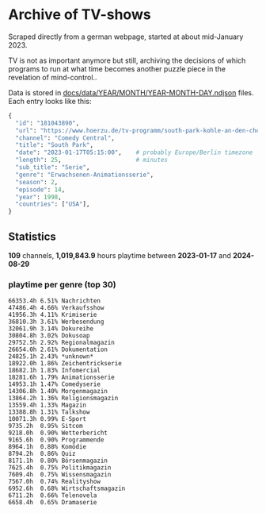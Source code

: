# Archive of TV-shows

Scraped directly from a german webpage, started at about mid-January 2023.

TV is not as important anymore but still, archiving the decisions of which programs to run at what time
becomes another puzzle piece in the revelation of mind-control.. 

Data is stored in [docs/data/YEAR/MONTH/YEAR-MONTH-DAY.ndjson](docs/data/) files. 
Each entry looks like this:

```python
{
  "id": "181043890", 
  "url": "https://www.hoerzu.de/tv-programm/south-park-kohle-an-den-chefkoch/bid_181043890/", 
  "channel": "Comedy Central", 
  "title": "South Park", 
  "date": "2023-01-17T05:15:00",    # probably Europe/Berlin timezone 
  "length": 25,                     # minutes 
  "sub_title": "Serie", 
  "genre": "Erwachsenen-Animationsserie", 
  "season": 2, 
  "episode": 14, 
  "year": 1998, 
  "countries": ["USA"],
}
```

## Statistics

**109** channels, **1,019,843.9** hours playtime between **2023-01-17** and **2024-08-29**


### playtime per genre (top 30)

    66353.4h 6.51% Nachrichten
    47486.4h 4.66% Verkaufsshow
    41956.3h 4.11% Krimiserie
    36810.3h 3.61% Werbesendung
    32061.9h 3.14% Dokureihe
    30804.8h 3.02% Dokusoap
    29752.5h 2.92% Regionalmagazin
    26654.0h 2.61% Dokumentation
    24825.1h 2.43% *unknown*
    18922.0h 1.86% Zeichentrickserie
    18682.1h 1.83% Infomercial
    18281.6h 1.79% Animationsserie
    14953.1h 1.47% Comedyserie
    14306.8h 1.40% Morgenmagazin
    13864.2h 1.36% Religionsmagazin
    13559.4h 1.33% Magazin
    13388.8h 1.31% Talkshow
    10071.3h 0.99% E-Sport
    9735.2h  0.95% Sitcom
    9218.0h  0.90% Wetterbericht
    9165.6h  0.90% Programmende
    8964.1h  0.88% Komödie
    8794.2h  0.86% Quiz
    8171.1h  0.80% Börsenmagazin
    7625.4h  0.75% Politikmagazin
    7609.4h  0.75% Wissensmagazin
    7567.0h  0.74% Realityshow
    6952.6h  0.68% Wirtschaftsmagazin
    6711.2h  0.66% Telenovela
    6658.4h  0.65% Dramaserie
